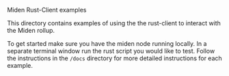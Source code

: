 Miden Rust-Client examples

This directory contains examples of using the the rust-client to interact with the Miden rollup.

To get started make sure you have the miden node running locally. In a separate terminal window run the rust script you would like to test. Follow the instructions in the `/docs` directory for more detailed instructions for each example. 